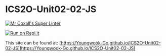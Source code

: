 # ICS2O-Unit02-02-JS

[![Mr Coxall's Super Linter](https://github.com/Youngwook-Go/ICS2O-Unit02-02-JS/workflows/Mr%20Coxall's%20Super%20Linter/badge.svg)](https://github.com/Youngwook-Go/ICS2O-Unit02-02-JS/actions/)

[![Run on Repl.it](https://repl.it/badge/github/Youngwook-Go/ICS2O-Unit02-02-JS)](https://repl.it/github/Youngwook-Go/ICS2O-Unit02-02-JS)

This site can be found at: [https://Youngwook-Go.github.io/ICS2O-Unit02-02-JS](https://Youngwook-Go.github.io/ICS2O-Unit02-02-JS)
